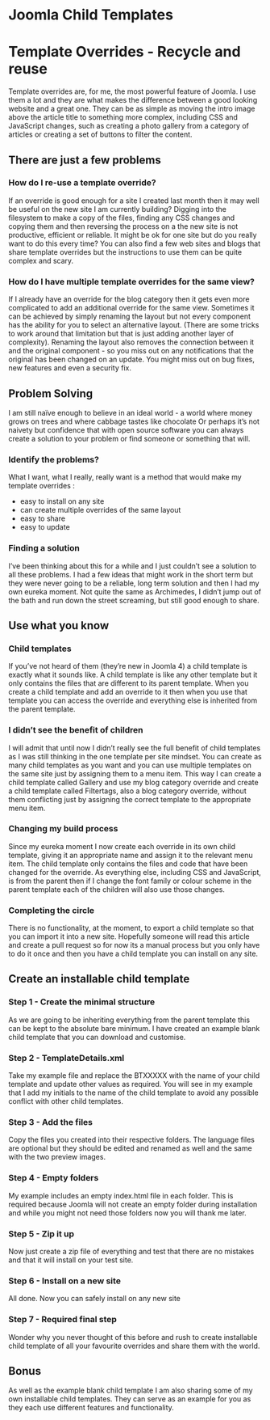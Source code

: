 # Joomla Child Templates

# Template Overrides - Recycle and reuse

Template overrides are, for me, the most powerful feature of Joomla. I use them a lot and they are what makes the difference between a good looking website and a great one. They can be as simple as moving the intro image above the article title to something more complex, including CSS and JavaScript changes, such as creating a photo gallery from a category of articles or creating a set of buttons to filter the content.

## There are just a few problems

### How do I re-use a template override?

If an override is good enough for a site I created last month then it may well be useful on the new site I am currently building? Digging into the filesystem to make a copy of the files, finding any CSS changes and copying them and then reversing the process on a the new site is not productive, efficient or reliable. It might be ok for one site but do you really want to do this every time? You can also find a few web sites and blogs that share template overrides but the instructions to use them can be quite complex and scary.

### How do I have multiple template overrides for the same view?

If I already have an override for the blog category then it gets even more complicated to add an additional override for the same view. Sometimes it can be achieved by simply renaming the layout but not every component has the ability for you to select an alternative layout. (There are some tricks to work around that limitation but that is just adding another layer of complexity). Renaming the layout also removes the connection between it and the original component - so you miss out on any notifications that the original has been changed on an update. You might miss out on bug fixes, new features and even a security fix.

## Problem Solving

I am still naïve enough to believe in an ideal world - a world where money grows on trees and where cabbage tastes like chocolate Or perhaps it’s not naivety but confidence that with open source software you can always create a solution to your problem or find someone or something that will. 

### Identify the problems?

What I want, what I really, really want is a method that would make my template overrides : 

- easy to install on any site
- can create multiple overrides of the same layout
- easy to share
- easy to update

### Finding a solution

I’ve been thinking about this for a while and I just couldn’t see a solution to all these problems. I had a few ideas that might work in the short term but they were never going to be a reliable, long term solution and then I had my own eureka moment. Not quite the same as Archimedes, I didn’t jump out of the bath and run down the street screaming, but still good enough to share.

## Use what you know

### Child templates

If you’ve not heard of them (they’re new in Joomla 4) a child template is exactly what it sounds like. A child template is like any other template but it only contains the files that are different to its parent template. When you create a child template and add an override to it then when you use that template you can access the override and everything else is inherited from the parent template.

### I didn’t see the benefit of children

I will admit that until now I didn’t really see the full benefit of child templates as I was still thinking in the one template per site mindset. You can create as many child templates as you want and you can use multiple templates on the same site just by assigning them to a menu item. This way I can create a child template called Gallery and use my blog category override and create a child template called Filtertags, also a blog category override, without them conflicting just by assigning the correct template to the appropriate menu item.

### Changing my build process

Since my eureka moment I now create each override in its own child template, giving it an appropriate name and assign it to the relevant menu item. The child template only contains the files and code that have been changed for the override. As everything else, including CSS and JavaScript, is from the parent then if I change the font family or colour scheme in the parent template each of the children will also use those changes.

### Completing the circle

There is no functionality, at the moment, to export a child template so that you can import it into a new site. Hopefully someone will read this article and create a pull request so for now its a manual process but you only have to do it once and then you have a child template you can install on any site.

## Create an installable child template

### Step 1 - Create the minimal structure

As we are going to be inheriting everything from the parent template this can be kept to the absolute bare minimum. I have created an example blank child template that you can download and customise.

### Step 2 - TemplateDetails.xml

Take my example file and replace the BTXXXXX with the name of your child template and update other values as required. You will see in my example that I add my initials to the name of the child template to avoid any possible conflict with other child templates.

### Step 3 - Add the files

Copy the files you created into their respective folders. The language files are optional but they should be edited and renamed as well and the same with the two preview images.

### Step 4 - Empty folders

My example includes an empty index.html file in each folder. This is required because Joomla will not create an empty folder during installation and while you might not need those folders now you will thank me later.

### Step 5 - Zip it up

Now just create a zip file of everything and test that there are no mistakes and that it will install on your test site.

### Step 6 - Install on a new site

All done. Now you can safely install on any new site

### Step 7 - Required final step

Wonder why you never thought of this before and rush to create installable child template of all your favourite overrides and share them with the world.

## Bonus

As well as the example blank child template I am also sharing some of my own installable child templates. They can serve as an example for you as they each use different features and functionality.
